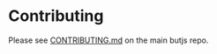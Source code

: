 # Contributing

Please see [CONTRIBUTING.md](https://github.com/digicontributer/but-js/blob/master/CONTRIBUTING.md) on the main butjs repo.
